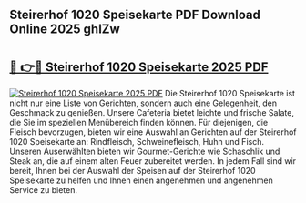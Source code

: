 ## Steirerhof 1020 Speisekarte PDF Download Online 2025 ghIZw

# <h2><a href="http://gc73pit.nevu.top/?p=Steirerhof+1020+Speisekarte">🔗 👉🔴 Steirerhof 1020 Speisekarte 2025 PDF</a></h2>

[![Steirerhof 1020 Speisekarte 2025 PDF](https://i.imgur.com/dBaPXMq.png)](http://gc73pit.nevu.top/?p=Steirerhof+1020+Speisekarte)
Die Steirerhof 1020 Speisekarte ist nicht nur eine Liste von Gerichten, sondern auch eine Gelegenheit, den Geschmack zu genießen. Unsere Cafeteria bietet leichte und frische Salate, die Sie im speziellen Menübereich finden können. Für diejenigen, die Fleisch bevorzugen, bieten wir eine Auswahl an Gerichten auf der Steirerhof 1020 Speisekarte an: Rindfleisch, Schweinefleisch, Huhn und Fisch. Unseren Auserwählten bieten wir Gourmet-Gerichte wie Schaschlik und Steak an, die auf einem alten Feuer zubereitet werden. In jedem Fall sind wir bereit, Ihnen bei der Auswahl der Speisen auf der Steirerhof 1020 Speisekarte zu helfen und Ihnen einen angenehmen und angenehmen Service zu bieten.
